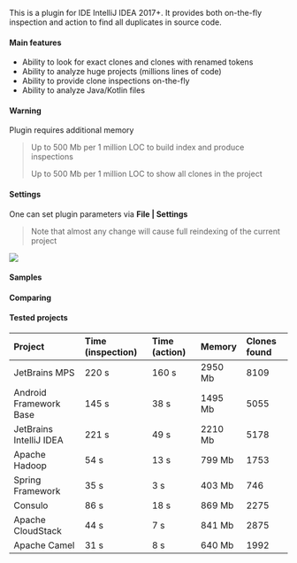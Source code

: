 This is a plugin for IDE IntelliJ IDEA 2017+. 
It provides both on-the-fly inspection and action to find all duplicates in source code.


#### Main features

- Ability to look for exact clones and clones with renamed tokens
- Ability to analyze huge projects (millions lines of code)
- Ability to provide clone inspections on-the-fly
- Ability to analyze Java/Kotlin files

#### Warning

Plugin requires additional memory

> Up to 500 Mb per 1 million LOC to build index and produce inspections 
>
> Up to 500 Mb per 1 million LOC to show all clones in the project

#### Settings

One can set plugin parameters via **File \| Settings**

> Note that almost any change will cause full reindexing of the current project

![](https://github.com/suhininalex/IdeaClonePlugin/blob/gh-pages/images/find-configuration.png?raw=true)



#### Samples


#### Comparing

#### Tested projects

| Project                 | Time (inspection) | Time (action) | Memory  | Clones found  |
|:------------------------|:------------------|:--------------|:--------|:--------------|
| JetBrains MPS           | 220 s             | 160 s         | 2950 Mb | 8109          |
| Android Framework Base  | 145 s             | 38 s          | 1495 Mb | 5055          |
| JetBrains IntelliJ IDEA | 221 s             | 49 s          | 2210 Mb | 5178          |
| Apache Hadoop           | 54 s              | 13 s          | 799 Mb  | 1753          |
| Spring Framework        | 35 s              | 3 s           | 403 Mb  | 746           |
| Consulo                 | 86 s              | 18 s          | 869 Mb  | 2275          |
| Apache CloudStack       | 44 s              | 7 s           | 841 Mb  | 2875          |
| Apache Camel            | 31 s              | 8 s           | 640 Mb  | 1992          |